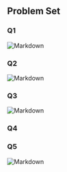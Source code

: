 ## Problem Set

### Q1

![Markdown](http://i2.muimg.com/1949/8deadb633f8d4d02.png)

### Q2

![Markdown](http://i2.muimg.com/1949/81c7d53399c1fc00.png)

### Q3

![Markdown](http://i2.muimg.com/1949/b9ec1adf018d8023.png)

### Q4



### Q5

![Markdown](http://i2.muimg.com/1949/47225eb0dff985c9.png)